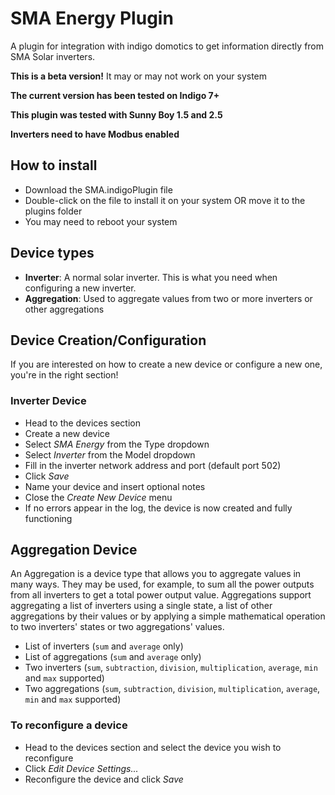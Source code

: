 # SMA Energy Plugin

A plugin for integration with indigo domotics to get
information directly from SMA Solar inverters.

**This is a beta version!**
It may or may not work on your system

**The current version has been tested on Indigo 7+**

**This plugin was tested with Sunny Boy 1.5 and 2.5**

**Inverters need to have Modbus enabled**

## How to install
- Download the SMA.indigoPlugin file
- Double-click on the file to install it on your system OR move it to the plugins folder
- You may need to reboot your system

## Device types
- **Inverter**: A normal solar inverter. This is what you need when configuring a new inverter.
- **Aggregation**: Used to aggregate values from two or more inverters or other aggregations

## Device Creation/Configuration
If you are interested on how to create a new device or
configure a new one, you're in the right section!

### Inverter Device
- Head to the devices section
- Create a new device
- Select *SMA Energy* from the Type dropdown
- Select *Inverter* from the Model dropdown
- Fill in the inverter network address and port (default port 502)
- Click *Save*
- Name your device and insert optional notes
- Close the *Create New Device* menu
- If no errors appear in the log, the device is now created and fully functioning


## Aggregation Device

An Aggregation is a device type that allows you to aggregate values in many ways.
They may be used, for example, to sum all the power outputs from all inverters to get a total power
output value.
Aggregations support aggregating a list of inverters using a single state, a list of other aggregations by their values
or by applying a simple mathematical operation to two inverters' states or two aggregations' values.

- List of inverters (`sum` and `average` only)
- List of aggregations (`sum` and `average` only)
- Two inverters (`sum`, `subtraction`, `division`, `multiplication`, `average`, `min` and `max` supported)
- Two aggregations (`sum`, `subtraction`, `division`, `multiplication`, `average`, `min` and `max` supported)


### To reconfigure a device
- Head to the devices section and select the 
  device you wish to reconfigure
- Click *Edit Device Settings...*
- Reconfigure the device and click *Save*


